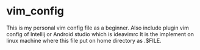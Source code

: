 # vim_config
This is my personal vim config file as a beginner.
Also include plugin vim config of Intellij or Android studio which is ideavimrc
It is the implement on linux machine where this file put on home directory as .$FILE.

